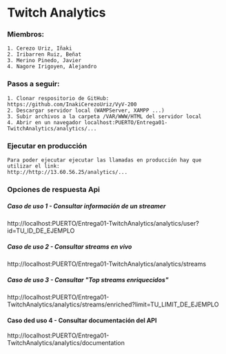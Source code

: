 # **Twitch Analytics**
### Miembros:

    1. Cerezo Uriz, Iñaki
    2. Iribarren Ruiz, Beñat
    3. Merino Pinedo, Javier
    4. Nagore Irigoyen, Alejandro

### Pasos a seguir:

    1. Clonar respositorio de GitHub: https://github.com/InakiCerezoUriz/VyV-200
    2. Descargar servidor local (WAMPServer, XAMPP ...)
    3. Subir archivos a la carpeta /VAR/WWW/HTML del servidor local
    4. Abrir en un navegador localhost:PUERTO/Entrega01-TwitchAnalytics/analytics/...

### Ejecutar en producción
    
    Para poder ejecutar ejecutar las llamadas en producción hay que utilizar el link:
    http://http://13.60.56.25/analytics/...

### Opciones de respuesta Api
##### Caso de uso 1 - Consultar información de un streamer
  
http://localhost:PUERTO/Entrega01-TwitchAnalytics/analytics/user?id=TU_ID_DE_EJEMPLO

##### Caso de uso 2 - Consultar streams en vivo
  
http://localhost:PUERTO/Entrega01-TwitchAnalytics/analytics/streams

##### Caso de uso 3 - Consultar "Top streams enriquecidos"
  
http://localhost:PUERTO/Entrega01-TwitchAnalytics/analytics/streams/enriched?limit=TU_LIMIT_DE_EJEMPLO

#### Caso ded uso 4 - Consultar documentación del API

http://localhost:PUERTO/Entrega01-TwitchAnalytics/analytics/documentation
